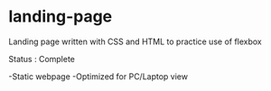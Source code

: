 # landing-page

Landing page written with CSS and HTML to practice use of flexbox

Status : Complete

-Static webpage
-Optimized for PC/Laptop view



